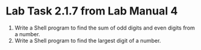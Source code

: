 # Lab Task 2.1.7 from Lab Manual 4
1. Write a Shell program to find the sum of odd digits and even digits from a number. 
2. Write a Shell program to find the largest digit of a number. 